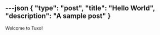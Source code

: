 ---json
{
    "type": "post",
    "title": "Hello World",
    "description": "A sample post"
}
---

Welcome to Tuxo!
